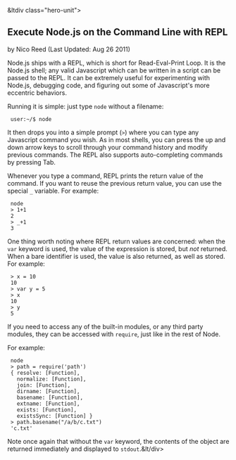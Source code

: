 

&ltdiv class="hero-unit">

<a class="hiddenLink" id="execute-nodejs-on-the-command-line-with-repl"></a>

## Execute Node.js on the Command Line with REPL
<span class="cite">by Nico Reed (Last Updated: Aug 26 2011)</span>


Node.js ships with a REPL, which is short for Read-Eval-Print Loop.  It is the Node.js shell; any valid Javascript which can be written in a script can be passed to the REPL. It can be extremely useful for experimenting with Node.js, debugging code, and figuring out some of Javascript's more eccentric behaviors.

Running it is simple: just type `node` without a filename:

     user:~/$ node

It then drops you into a simple prompt (`>`) where you can type any Javascript command you wish. As in most shells, you can press the up and down arrow keys to scroll through your command history and modify previous commands. The REPL also supports auto-completing commands by pressing Tab.

Whenever you type a command, REPL prints the return value of the command. If you want to reuse the previous return value, you can use the special `_` variable. For example:

     node
     > 1+1
     2
     > _+1
     3

One thing worth noting where REPL return values are concerned: when the `var` keyword is used, the value of the expression is stored, but _not_ returned.  When a bare identifier is used, the value is also returned, as well as stored. For example:

     > x = 10
     10
     > var y = 5
     > x
     10
     > y
     5

If you need to access any of the built-in modules, or any third party modules, they can be accessed with `require`, just like in the rest of Node.

For example:

     node
     > path = require('path')
     { resolve: [Function],
       normalize: [Function],
       join: [Function],
       dirname: [Function],
       basename: [Function],
       extname: [Function],
       exists: [Function],
       existsSync: [Function] }
     > path.basename("/a/b/c.txt")
     'c.txt'

Note once again that without the `var` keyword, the contents of the object are returned immediately and displayed to `stdout`.&lt/div>
